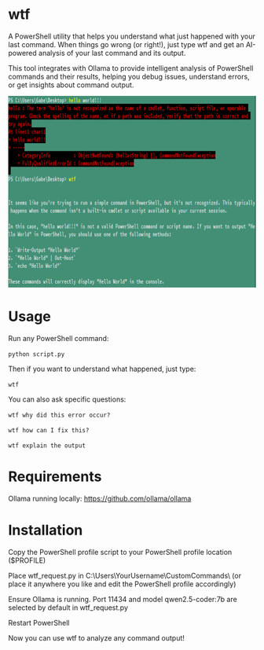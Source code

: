 # wtf
A PowerShell utility that helps you understand what just happened with your last command. When things go wrong (or right!), just type wtf and get an AI-powered analysis of your last command and its output.

This tool integrates with Ollama to provide intelligent analysis of PowerShell commands and their results, helping you debug issues, understand errors, or get insights about command output.

<div align="center">
 <img alt="demo" height="390px" src="https://github.com/gabriellarson/wtf/blob/main/demo.PNG">
</div>

# Usage

Run any PowerShell command:

```python script.py```


Then if you want to understand what happened, just type:

```wtf```


You can also ask specific questions:

```wtf why did this error occur?```

```wtf how can I fix this?```

```wtf explain the output```


# Requirements
Ollama running locally: https://github.com/ollama/ollama


# Installation

Copy the PowerShell profile script to your PowerShell profile location ($PROFILE)

Place wtf_request.py in C:\Users\YourUsername\CustomCommands\ (or place it anywhere you like and edit the PowerShell profile accordingly)

Ensure Ollama is running. Port 11434 and model qwen2.5-coder:7b are selected by default in wtf_request.py

Restart PowerShell

Now you can use wtf to analyze any command output!
